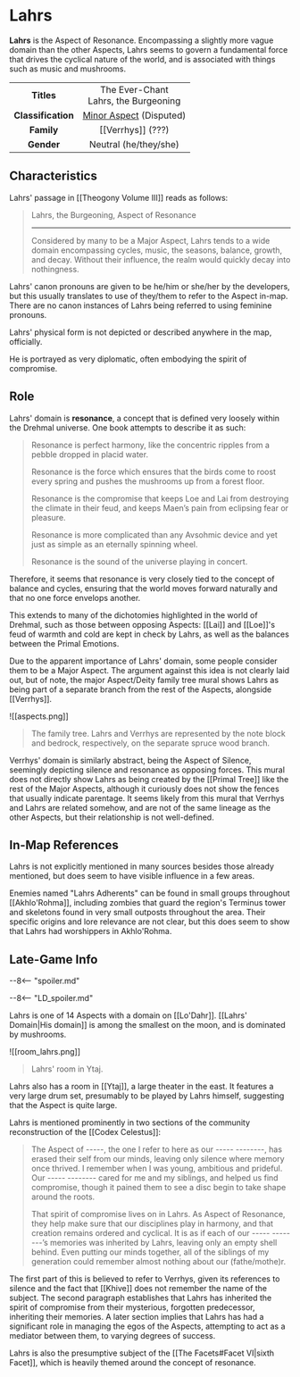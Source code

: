 # Lahrs

**Lahrs** is the Aspect of Resonance. Encompassing a slightly more vague domain than the other Aspects, Lahrs seems to govern a fundamental force that drives the cyclical nature of the world, and is associated with things such as music and mushrooms.

|  |  |
|:----------:|:----------------------:|
| **Titles** | The Ever-Chant <br> Lahrs, the Burgeoning |
| **Classification** | [Minor Aspect](/Lore/Higher_Beings/Aspects/Minor_Aspects/) (Disputed) |
| **Family** | [[Verrhys]] (???)  |
| **Gender** | Neutral (he/they/she) |

## Characteristics

Lahrs' passage in [[Theogony Volume III]] reads as follows:

> Lahrs, the Burgeoning, Aspect of Resonance
> ***
> Considered by many to be a Major Aspect, Lahrs tends to a wide domain encompassing cycles, music, the seasons, balance, growth, and decay. Without their influence, the realm would quickly decay into nothingness.

Lahrs' canon pronouns are given to be he/him or she/her by the developers, but this usually translates to use of they/them to refer to the Aspect in-map. There are no canon instances of Lahrs being referred to using feminine pronouns.

Lahrs' physical form is not depicted or described anywhere in the map, officially.

He is portrayed as very diplomatic, often embodying the spirit of compromise.

## Role

Lahrs' domain is **resonance**, a concept that is defined very loosely within the Drehmal universe. One book attempts to describe it as such:

> Resonance is perfect harmony, like the concentric ripples from a pebble dropped in placid water.
>
> Resonance is the force which ensures that the birds come to roost every spring and pushes the mushrooms up from a forest floor.
>
> Resonance is the compromise that keeps Loe and Lai from destroying the climate in their feud, and keeps Maen’s pain from eclipsing fear or pleasure.
>
> Resonance is more complicated than any Avsohmic device and yet just as simple as an eternally spinning wheel.
>
> Resonance is the sound of the universe playing in concert.

Therefore, it seems that resonance is very closely tied to the concept of balance and cycles, ensuring that the world moves forward naturally and that no one force envelops another.

This extends to many of the dichotomies highlighted in the world of Drehmal, such as those between opposing Aspects: [[Lai]] and [[Loe]]'s feud of warmth and cold are kept in check by Lahrs, as well as the balances between the Primal Emotions.

Due to the apparent importance of Lahrs' domain, some people consider them to be a Major Aspect. The argument against this idea is not clearly laid out, but of note, the major Aspect/Deity family tree mural shows Lahrs as being part of a separate branch from the rest of the Aspects, alongside [[Verrhys]]. 

![[aspects.png]]
> The family tree. Lahrs and Verrhys are represented by the note block and bedrock, respectively, on the separate spruce wood branch.

Verrhys' domain is similarly abstract, being the Aspect of Silence, seemingly depicting silence and resonance as opposing forces. This mural does not directly show Lahrs as being created by the [[Primal Tree]] like the rest of the Major Aspects, although it curiously does not show the fences that usually indicate parentage. It seems likely from this mural that Verrhys and Lahrs are related somehow, and are not of the same lineage as the other Aspects, but their relationship is not well-defined.

## In-Map References

Lahrs is not explicitly mentioned in many sources besides those already mentioned, but does seem to have visible influence in a few areas.

Enemies named "Lahrs Adherents" can be found in small groups throughout [[Akhlo'Rohma]], including zombies that guard the region's Terminus tower and skeletons found in very small outposts throughout the area. Their specific origins and lore relevance are not clear, but this does seem to show that Lahrs had worshippers in Akhlo'Rohma.

## Late-Game Info

--8<-- "spoiler.md"

--8<-- "LD_spoiler.md"

Lahrs is one of 14 Aspects with a domain on [[Lo'Dahr]]. [[Lahrs' Domain|His domain]] is among the smallest on the moon, and is dominated by mushrooms.

![[room_lahrs.png]]
> Lahrs' room in Ytaj.

Lahrs also has a room in [[Ytaj]], a large theater in the east. It features a very large drum set, presumably to be played by Lahrs himself, suggesting that the Aspect is quite large.

Lahrs is mentioned prominently in two sections of the community reconstruction of the [[Codex Celestus]]:

> The Aspect of -----, the one I refer to here as our ----- --------, has erased their self from our minds, leaving only silence where memory once thrived. I remember when I was young, ambitious and prideful. Our ----- -------- cared for me and my siblings, and helped us find compromise, though it pained them to see a disc begin to take shape around the roots.
>
> That spirit of compromise lives on in Lahrs. As Aspect of Resonance, they help make sure that our disciplines play in harmony, and that creation remains ordered and cyclical. It is as if each of our  ----- --------’s memories was inherited by Lahrs, leaving only an empty shell behind. Even putting our minds together, all of the siblings of my generation could remember almost nothing about our (fathe/mothe)r.

The first part of this is believed to refer to Verrhys, given its references to silence and the fact that [[Khive]] does not remember the name of the subject. The second paragraph establishes that Lahrs has inherited the spirit of compromise from their mysterious, forgotten predecessor, inheriting their memories. A later section implies that Lahrs has had a significant role in managing the egos of the Aspects, attempting to act as a mediator between them, to varying degrees of success.

Lahrs is also the presumptive subject of the [[The Facets#Facet VI|sixth Facet]], which is heavily themed around the concept of resonance.
